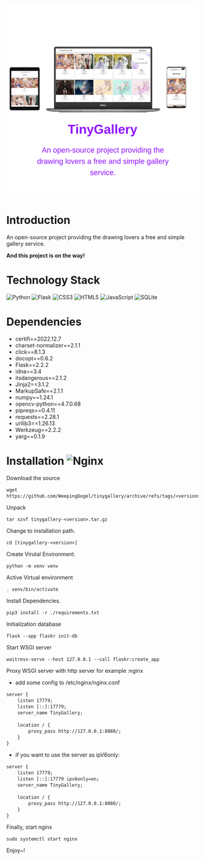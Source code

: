 ![](./cover.png)

# Introduction

An open-source project providing the drawing lovers a free and simple gallery service.

**And this project is on the way!**

# Technology Stack

![Python](https://img.shields.io/badge/python-3670A0?style=for-the-badge&logo=python&logoColor=ffdd54)
![Flask](https://img.shields.io/badge/flask-%23000.svg?style=for-the-badge&logo=flask&logoColor=white)
![CSS3](https://img.shields.io/badge/css3-%231572B6.svg?style=for-the-badge&logo=css3&logoColor=white)
![HTML5](https://img.shields.io/badge/html5-%23E34F26.svg?style=for-the-badge&logo=html5&logoColor=white)
![JavaScript](https://img.shields.io/badge/javascript-%23323330.svg?style=for-the-badge&logo=javascript&logoColor=%23F7DF1E)
![SQLite](https://img.shields.io/badge/sqlite-%2307405e.svg?style=for-the-badge&logo=sqlite&logoColor=white)


# Dependencies

* certifi==2022.12.7
* charset-normalizer==2.1.1
* click==8.1.3
* docopt==0.6.2
* Flask==2.2.2
* idna==3.4
* itsdangerous==2.1.2
* Jinja2==3.1.2
* MarkupSafe==2.1.1
* numpy==1.24.1
* opencv-python==4.7.0.68
* pipreqs==0.4.11
* requests==2.28.1
* urllib3==1.26.13
* Werkzeug==2.2.2
* yarg==0.1.9

# Installation ![Nginx](https://img.shields.io/badge/nginx-%23009639.svg?style=for-the-badge&logo=nginx&logoColor=white)



Download the source

```
wget https://github.com/WeepingDogel/tinygallery/archive/refs/tags/<version>.tar.gz
```

Unpack

```
tar xzvf tinygallery-<version>.tar.gz
```

Change to installation path.

```
cd [tinygallery-<version>]
```

Create Virutal Environment.

```
python -m venv venv
```

Active Virtual environment

```
. venv/bin/activate
```

Install Dependencies.

```
pip3 install -r ./requirements.txt
```

Initialization database

```
flask --app flaskr init-db
```

Start WSGI server

```
waitress-serve --host 127.0.0.1 --call flaskr:create_app
```

Proxy WSGI server with http server for example :nginx

* add some config to /etc/nginx/nginx.conf

```
server {
    listen 17779;
    listen [::]:17779;
    server_name TinyGallery;
        
    location / {
        proxy_pass http://127.0.0.1:8080/;
    }
}
```

* if you want to use the server as ipV6only:
```
server {
    listen 17779;
    listen [::]:17779 ipv6only=on;
    server_name TinyGallery;
        
    location / {
        proxy_pass http://127.0.0.1:8080/;
    }
}
```

Finally, start nginx

```
sudo systemctl start nginx
```

Enjoy~!